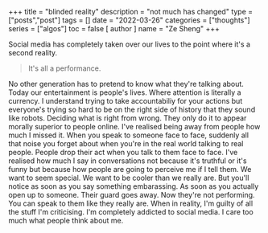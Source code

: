 +++
title = "blinded reality"
description = "not much has changed"
type = ["posts","post"]
tags = []
date = "2022-03-26"
categories = ["thoughts"]
series = ["algos"]
toc = false
[ author ]
  name = "Ze Sheng"
+++

Social media has completely taken over our lives to the point where it's a second reality. 

> It's all a performance. 

No other generation has to pretend to know what they're talking about. Today our entertainment is people's lives. Where attention is literally a currency. I understand trying to take accountabiliy for your actions but everyone's trying so hard to be on the right side of history that they sound like robots. Deciding what is right from wrong. They only do it to appear morally superior to people online. I've realised being away from people how much I missed it. When you speak to someone face to face, suddenly all that noise you forget about when you're in the real world talking to real people. People drop their act when you talk to them face to face. I've realised how much I say in conversations not because it's truthful or it's funny but because how people are going to perceive me if I tell them. We want to seem special. We want to be cooler than we really are. But you'll notice as soon as you say something embarassing. As soon as you actually open up to someone. Their guard goes away. Now they're not performing. You can speak to them like they really are. When in reality, I'm guilty of all the stuff I'm criticising. I'm completely addicted to social media. I care too much what people think about me. 
    